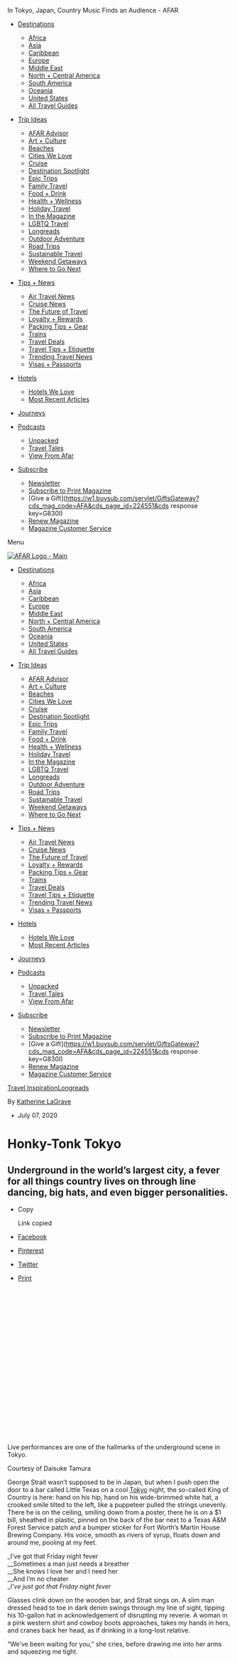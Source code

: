 In Tokyo, Japan, Country Music Finds an Audience - AFAR            

*   [Destinations](https://www.afar.com/travel-guides)
    
    *   [Africa](https://www.afar.com/travel-guides/africa)
    *   [Asia](https://www.afar.com/travel-guides/asia)
    *   [Caribbean](https://www.afar.com/travel-guides/caribbean)
    *   [Europe](https://www.afar.com/travel-guides/europe)
    *   [Middle East](https://www.afar.com/travel-guides/middle-east)
    *   [North + Central America](https://www.afar.com/travel-guides/north-america)
    *   [South America](https://www.afar.com/travel-guides/south-america)
    *   [Oceania](https://www.afar.com/travel-guides/oceania)
    *   [United States](https://www.afar.com/travel-guides/united-states/guide)
    *   [All Travel Guides](https://www.afar.com/travel-guides)
    
*   [Trip Ideas](https://www.afar.com/travel-inspiration)
    
    *   [AFAR Advisor](https://www.afar.com/travel-inspiration/afar-advisor)
    *   [Art + Culture](https://www.afar.com/travel-inspiration/art-and-culture)
    *   [Beaches](https://www.afar.com/travel-inspiration/beaches)
    *   [Cities We Love](https://www.afar.com/travel-inspiration/cities-we-love)
    *   [Cruise](https://www.afar.com/travel-inspiration/cruise)
    *   [Destination Spotlight](https://www.afar.com/travel-inspiration/destination-spotlight)
    *   [Epic Trips](https://www.afar.com/travel-inspiration/epic-trips)
    *   [Family Travel](https://www.afar.com/travel-inspiration/family-travel)
    *   [Food + Drink](https://www.afar.com/travel-inspiration/food-and-drink)
    *   [Health + Wellness](https://www.afar.com/travel-inspiration/health-and-wellness)
    *   [Holiday Travel](https://www.afar.com/travel-inspiration/holiday-travel)
    *   [In the Magazine](https://www.afar.com/travel-inspiration/in-the-magazine)
    *   [LGBTQ Travel](https://www.afar.com/travel-inspiration/lgbtq)
    *   [Longreads](https://www.afar.com/travel-inspiration/longreads)
    *   [Outdoor Adventure](https://www.afar.com/travel-inspiration/outdoor-adventure)
    *   [Road Trips](https://www.afar.com/travel-inspiration/road-trips)
    *   [Sustainable Travel](https://www.afar.com/travel-inspiration/sustainable-travel)
    *   [Weekend Getaways](https://www.afar.com/travel-inspiration/weekend-getaways)
    *   [Where to Go Next](https://www.afar.com/travel-inspiration/where-to-go-now)
    
*   [Tips + News](https://www.afar.com/tips-and-news)
    
    *   [Air Travel News](https://www.afar.com/tips-and-news/air-travel)
    *   [Cruise News](https://www.afar.com/tips-and-news/cruise-news)
    *   [The Future of Travel](https://www.afar.com/tips-and-news/trends)
    *   [Loyalty + Rewards](https://www.afar.com/tips-and-news/travel-rewards-and-air-miles)
    *   [Packing Tips + Gear](https://www.afar.com/tips-and-news/packing-tips-travel-gear)
    *   [Trains](https://www.afar.com/tips-and-news/trains)
    *   [Travel Deals](https://www.afar.com/tips-and-news/deals)
    *   [Travel Tips + Etiquette](https://www.afar.com/tips-and-news/travel-tips)
    *   [Trending Travel News](https://www.afar.com/tips-and-news/travel-news)
    *   [Visas + Passports](https://www.afar.com/tips-and-news/visas-passports)
    
*   [Hotels](https://www.afar.com/hotels)
    
    *   [Hotels We Love](https://www.afar.com/travel-inspiration/hotels/round-ups)
    *   [Most Recent Articles](https://www.afar.com/travel-inspiration/hotels)
    
*   [Journeys](https://www.afar.com/journeys)
    
*   [Podcasts](https://www.afar.com/podcasts)
    
    *   [Unpacked](https://www.afar.com/podcasts/unpacked)
    *   [Travel Tales](https://www.afar.com/podcasts/travel-tales)
    *   [View From Afar](https://www.afar.com/podcasts/view-from-afar)
    
*   [Subscribe](https://w1.buysub.com/pubs/AF/AFA/self_static418_USonly_14.jsp?cds_page_id=223701&cds_mag_code=AFA&id=1671668682169&lsid=23551824421045966&vid=1&cds_response_key=I8300)
    
    *   [Newsletter](https://email.afar.com/join/3n4/signup)
    *   [Subscribe to Print Magazine](https://w1.buysub.com/pubs/AF/AFA/self_static418_USonly_14.jsp?cds_page_id=223701&cds_mag_code=AFA&id=1671668682169&lsid=23551824421045966&vid=1&cds_response_key=I8300)
    *   [Give a Gift](https://w1.buysub.com/servlet/GiftsGateway?cds_mag_code=AFA&cds_page_id=224551&cds response key=G830I)
    *   [Renew Magazine](https://w1.buysub.com/pubs/AF/AFA/login.jsp?cds_page_id=63692&cds_mag_code=AFA&id=1658081993443&lsid=21981319381088818&vid=2)
    *   [Magazine Customer Service](https://w1.buysub.com/pubs/AF/AFA/login.jsp?cds_page_id=63692&cds_mag_code=AFA&id=1658081993443&lsid=21981319381088818&vid=2)
    

Menu

[![AFAR Logo - Main](https://afar.brightspotcdn.com/dims4/default/2f4325e/2147483647/strip/true/crop/1589x490+0+0/resize/400x123!/quality/90/?url=https%3A%2F%2Fk3-prod-afar-media.s3.us-west-2.amazonaws.com%2Fbrightspot%2Fb4%2F62%2F5fb1c1144d6592bd24a9594ac6ed%2Fafar-black.png)](/)

*   [Destinations](https://www.afar.com/travel-guides)
    
    *   [Africa](https://www.afar.com/travel-guides/africa)
    *   [Asia](https://www.afar.com/travel-guides/asia)
    *   [Caribbean](https://www.afar.com/travel-guides/caribbean)
    *   [Europe](https://www.afar.com/travel-guides/europe)
    *   [Middle East](https://www.afar.com/travel-guides/middle-east)
    *   [North + Central America](https://www.afar.com/travel-guides/north-america)
    *   [South America](https://www.afar.com/travel-guides/south-america)
    *   [Oceania](https://www.afar.com/travel-guides/oceania)
    *   [United States](https://www.afar.com/travel-guides/united-states/guide)
    *   [All Travel Guides](https://www.afar.com/travel-guides)
    
*   [Trip Ideas](https://www.afar.com/travel-inspiration)
    
    *   [AFAR Advisor](https://www.afar.com/travel-inspiration/afar-advisor)
    *   [Art + Culture](https://www.afar.com/travel-inspiration/art-and-culture)
    *   [Beaches](https://www.afar.com/travel-inspiration/beaches)
    *   [Cities We Love](https://www.afar.com/travel-inspiration/cities-we-love)
    *   [Cruise](https://www.afar.com/travel-inspiration/cruise)
    *   [Destination Spotlight](https://www.afar.com/travel-inspiration/destination-spotlight)
    *   [Epic Trips](https://www.afar.com/travel-inspiration/epic-trips)
    *   [Family Travel](https://www.afar.com/travel-inspiration/family-travel)
    *   [Food + Drink](https://www.afar.com/travel-inspiration/food-and-drink)
    *   [Health + Wellness](https://www.afar.com/travel-inspiration/health-and-wellness)
    *   [Holiday Travel](https://www.afar.com/travel-inspiration/holiday-travel)
    *   [In the Magazine](https://www.afar.com/travel-inspiration/in-the-magazine)
    *   [LGBTQ Travel](https://www.afar.com/travel-inspiration/lgbtq)
    *   [Longreads](https://www.afar.com/travel-inspiration/longreads)
    *   [Outdoor Adventure](https://www.afar.com/travel-inspiration/outdoor-adventure)
    *   [Road Trips](https://www.afar.com/travel-inspiration/road-trips)
    *   [Sustainable Travel](https://www.afar.com/travel-inspiration/sustainable-travel)
    *   [Weekend Getaways](https://www.afar.com/travel-inspiration/weekend-getaways)
    *   [Where to Go Next](https://www.afar.com/travel-inspiration/where-to-go-now)
    
*   [Tips + News](https://www.afar.com/tips-and-news)
    
    *   [Air Travel News](https://www.afar.com/tips-and-news/air-travel)
    *   [Cruise News](https://www.afar.com/tips-and-news/cruise-news)
    *   [The Future of Travel](https://www.afar.com/tips-and-news/trends)
    *   [Loyalty + Rewards](https://www.afar.com/tips-and-news/travel-rewards-and-air-miles)
    *   [Packing Tips + Gear](https://www.afar.com/tips-and-news/packing-tips-travel-gear)
    *   [Trains](https://www.afar.com/tips-and-news/trains)
    *   [Travel Deals](https://www.afar.com/tips-and-news/deals)
    *   [Travel Tips + Etiquette](https://www.afar.com/tips-and-news/travel-tips)
    *   [Trending Travel News](https://www.afar.com/tips-and-news/travel-news)
    *   [Visas + Passports](https://www.afar.com/tips-and-news/visas-passports)
    
*   [Hotels](https://www.afar.com/hotels)
    
    *   [Hotels We Love](https://www.afar.com/travel-inspiration/hotels/round-ups)
    *   [Most Recent Articles](https://www.afar.com/travel-inspiration/hotels)
    
*   [Journeys](https://www.afar.com/journeys)
    
*   [Podcasts](https://www.afar.com/podcasts)
    
    *   [Unpacked](https://www.afar.com/podcasts/unpacked)
    *   [Travel Tales](https://www.afar.com/podcasts/travel-tales)
    *   [View From Afar](https://www.afar.com/podcasts/view-from-afar)
    
*   [Subscribe](https://w1.buysub.com/pubs/AF/AFA/self_static418_USonly_14.jsp?cds_page_id=223701&cds_mag_code=AFA&id=1671668682169&lsid=23551824421045966&vid=1&cds_response_key=I8300)
    
    *   [Newsletter](https://email.afar.com/join/3n4/signup)
    *   [Subscribe to Print Magazine](https://w1.buysub.com/pubs/AF/AFA/self_static418_USonly_14.jsp?cds_page_id=223701&cds_mag_code=AFA&id=1671668682169&lsid=23551824421045966&vid=1&cds_response_key=I8300)
    *   [Give a Gift](https://w1.buysub.com/servlet/GiftsGateway?cds_mag_code=AFA&cds_page_id=224551&cds response key=G830I)
    *   [Renew Magazine](https://w1.buysub.com/pubs/AF/AFA/login.jsp?cds_page_id=63692&cds_mag_code=AFA&id=1658081993443&lsid=21981319381088818&vid=2)
    *   [Magazine Customer Service](https://w1.buysub.com/pubs/AF/AFA/login.jsp?cds_page_id=63692&cds_mag_code=AFA&id=1658081993443&lsid=21981319381088818&vid=2)
    

[Travel Inspiration](https://www.afar.com/travel-inspiration)[Longreads](https://www.afar.com/travel-inspiration/longreads)

By [Katherine LaGrave](https://www.afar.com/authors/katherine-lagrave)

  •  July 07, 2020

# Honky-Tonk Tokyo

## Underground in the world’s largest city, a fever for all things country lives on through line dancing, big hats, and even bigger personalities.

*   Copy
    
    Link copied
    
*   [Facebook](https://www.facebook.com/dialog/share?app_id=430098855326056&display=popup&href=https%3A%2F%2Fwww.afar.com%2Fmagazine%2Fin-tokyo-japan-country-music-finds-an-audience)
*   [Pinterest](https://pinterest.com/pin/create/bookmarklet/?url=https%3A%2F%2Fwww.afar.com%2Fmagazine%2Fin-tokyo-japan-country-music-finds-an-audience&description=Honky-Tonk%20Tokyo&media=https://afar.brightspotcdn.com/85/1c/522b5e4ebbfd5fbd4193b6f5232d/original-imageonline-co-blackandwhiteimage.png)
*   [Twitter](https://twitter.com/intent/tweet?url=https%3A%2F%2Fwww.afar.com%2Fmagazine%2Fin-tokyo-japan-country-music-finds-an-audience&text=Honky-Tonk%20Tokyo)
*   [Print](javascript:window.print\(\))

  ![Honky-Tonk Tokyo](data:image/svg+xml;base64,PHN2ZyB4bWxucz0iaHR0cDovL3d3dy53My5vcmcvMjAwMC9zdmciIHZlcnNpb249IjEuMSIgaGVpZ2h0PSI2MDBweCIgd2lkdGg9IjkwMHB4Ij48L3N2Zz4=)

Live performances are one of the hallmarks of the underground scene in Tokyo.

Courtesy of Daisuke Tamura

George Strait wasn’t supposed to be in Japan, but when I push open the door to a bar called Little Texas on a cool [Tokyo](https://www.afar.com/travel-guides/japan/tokyo/guide) night, the so-called King of Country is here: hand on his hip, hand on his wide-brimmed white hat, a crooked smile tilted to the left, like a puppeteer pulled the strings unevenly. There he is on the ceiling, smiling down from a poster, there he is on a $1 bill, sheathed in plastic, pinned on the back of the bar next to a Texas A&M Forest Service patch and a bumper sticker for Fort Worth’s Martin House Brewing Company. His voice, smooth as rivers of syrup, floats down and around me, pooling at my feet.

_I’ve got that Friday night fever  
__Sometimes a man just needs a breather  
__She knows I love her and I need her  
__And I’m no cheater  
__I’ve just got that Friday night fever_

Glasses clink down on the wooden bar, and Strait sings on. A slim man dressed head to toe in dark denim swings through my line of sight, tipping his 10-gallon hat in acknowledgement of disrupting my reverie. A woman in a pink western shirt and cowboy boots approaches, takes my hands in hers, and cranes back her head, as if drinking in a long-lost relative.

“We’ve been waiting for you,” she cries, before drawing me into her arms and squeezing me tight.

  ![Some of the decor inside Little Texas in Meguro, Tokyo.](data:image/svg+xml;base64,PHN2ZyB4bWxucz0iaHR0cDovL3d3dy53My5vcmcvMjAwMC9zdmciIHZlcnNpb249IjEuMSIgaGVpZ2h0PSI0MDBweCIgd2lkdGg9IjgwMHB4Ij48L3N2Zz4=)

Some of the decor inside Little Texas in Meguro, Tokyo.

Courtesy of Little Texas

## **Texas via Tokyo**

[New York](https://www.afar.com/travel-guides/united-states/new-york/new-york/guide) is fine. [Los Angeles](https://www.afar.com/travel-guides/united-states/california/los-angeles/guide) is fine. But Texas, says Natsuco Grace Yoshino, _Texas_ is where the magic is.

Natsuco Grace first went to the Lone Star State decades ago to practice her horseback-riding skills. She fell hard for it all: the customs, the drawl, the dining, the country, the country music. Everyone was so _nice_. Her husband, Takeshi Yoshino, has himself been traveling to Texas every year for the past 26 years; they return annually to buy barbecue sauce in bulk and to shop for the boots, belt buckles, and big hats that make up much of of their wardrobe. Together, the duo estimate they’ve been to Texas more than 50 times. “Fifty. Not 15,” Natsuco Grace says twice, making a “5” and a “0” with her hands.

In 2005, the couple opened [Little Texas](http://www.littletexas.jp/index-e.html) in a former ramen restaurant and filled it with bull horns, posters, postcards, and Texas-themed paraphernalia that they picked up from their travels. _Cowboy Parking Only_, one sign reads. _Cow Country—Watch Your Step!_ screams another. _Lord willing and the creek don’t rise, I’ll live and die in Texas_. Even the wood that panels the walls is from Texas, sourced from an abandoned barn in Denton County and shipped 6,400 miles across the ocean. Takeshi and Natsuco Grace’s love for Texas has not gone unrequited: In 2011, they were made honorary Texans by then-Governor Rick Perry.

Natsuco Grace deposits me at the bar, and I swivel to face the room. The city’s top line-dancer and the founder of [Dancin’ Texas](http://www.dancingtexas.com/), she leads crowd members through boot-stomping steps. Other guests sit and pick at chicken-fried steak and Texas-shaped waffles, or palm Michelob Ultras sweating through their paper shirts. One woman tells me she loves Miranda Lambert and that she’s seen Luke Bryan in concert in North Carolina and Oklahoma. Another asks me what I think of [the Chicks singer](https://www.today.com/popculture/dixie-chicks-controversy-changed-their-careers-17-years-ago-t175454) Natalie Maines speaking out against the 2003 U.S. invasion of Iraq and President George W. Bush. _Do I like Kacey Musgraves?_

Throughout it all, the hits keep rotating, beamed out from speakers in every corner: “There’s a Girl in Texas” by Trace Adkins, “Stars Over Texas” by Tracy Lawrence. I have never actually been to Texas. But in this basement bar in Tokyo, somehow, I feel closer than I’ve ever been.

“I’m very happy,” Natsuco Grace tells me, dancing done, as she stands by my side and cradles my elbow in her hand. “Your country, your people. It’s beautiful.”

  ![Jimmie Tokita and His Mountain Playboys, in front of the Tennessee club in Tokyo in the 1960s.](data:image/svg+xml;base64,PHN2ZyB4bWxucz0iaHR0cDovL3d3dy53My5vcmcvMjAwMC9zdmciIHZlcnNpb249IjEuMSIgaGVpZ2h0PSI5NTFweCIgd2lkdGg9IjgwMHB4Ij48L3N2Zz4=)

Jimmie Tokita and His Mountain Playboys, in front of the Tennessee club in Tokyo in the 1960s.

Courtesy of J.T. Kanehira

## **War and Peace**

Tokyo is a confederacy of contradictions. A place where ubiquitous salarymen and Shimokitazawa hipsters and Harajuku girls sit slurping soba stool to stool; where ancient temples and centuries-old _onigiri_ stalls coexist alongside hedgehog cafés, sky-high skyscrapers, and lights that never seem to stop flashing, like [Times Square](https://www.afar.com/places/times-square-new-york) on steroids. In some ways, expecting the unexpected, making sense of the nonsensical, is par for the course.

As someone who has lived in Japan and travels there somewhat regularly, then, I’m surprised to find myself surprised by this country music subculture, its current crackling under the city, bubbling up in saloons like [Country House](http://www.countryhouse-tokyo.com/) in Minato, [Happon](http://www.happon.com/) in Kunitachi, Hee Haw in Nakano, [Chuck Wagon](http://www.chuckwagonjp.com/) in Aoyama, and Cowboy-Bar Boro in Chiyoda; a lifestyle manifest in stores like [Bailey Stockman](https://www.baileystockman.jp/) (cowboy boots), [Albuquerque](http://www.goodleather.co.jp/) (leather wallets and belts), and [Oregon Trail](http://www.oregontrail-jp.com/) (western wear). In these bars, basements, showrooms, and dance halls, there is a fervor and fever for a facet of American lifestyle that I did not expect to find outside of the 50 states. But perhaps that says more about me than it does these acolytes of Garth, George, Johnny, Willie, Reba, Randy, and Dolly.

When I was growing up on [the Japanese island of Okinawa](https://www.afar.com/magazine/beyond-tokyo-exploring-okinawa-the-hawaii-of-japan), I became inured to contradictions of a different sort. On the American military base where I went to school, we could pay for Popeye’s chicken with American dollars, and see American movies that had been released weeks earlier: _Along Came a Spider_, _Million Dollar Baby_. But when I drove off the post, I would see snaking lines of protestors, chanting for the [removal of U.S. soldiers](https://foreignpolicy.com/2019/09/04/american-bases-in-japan-are-sitting-ducks/), whose presence on the island had been a constant [since 1945](https://blogs.scientificamerican.com/expeditions/okinawa-and-the-u-s-military-post-1945/). History became a lot more complicated when you left the confines of those who were teaching it.

Remember: For six years and eight months after [the Potsdam Declaration of 1945](https://www.atomicheritage.org/key-documents/potsdam-declaration), Japan was [subordinate to](https://books.google.com/books?id=_2DwAgAAQBAJ&pg=PA76&lpg=PA76&dq=potsdam+six+years+six+months+japan&source=bl&ots=tUtEjxWxjI&sig=ACfU3U1EX39RKG1X3bLAOxfPJaWjvaoFhg&hl=en&sa=X&ved=2ahUKEwj7-K25qZ3qAhX1mHIEHSz2BFYQ6AEwAHoECAYQAQ#v=onepage&q=potsdam%20six%20years%20six%20months%20japan&f=false) the Supreme Command of Allied Powers. Although Great Britain, the Soviet Union, and China had “advisory” roles, the United States was the [de facto leader](https://history.state.gov/milestones/1945-1952/japan-reconstruction#:~:text=In%20September%2C%201945%2C%20General%20Douglas,the%20work%20of%20rebuilding%20Japan.); at its height, this occupation saw 350,000 U.S. soldiers stationed around Japan. (Okinawa, the scene of the [last major battle of World War II](https://www.history.com/topics/world-war-ii/battle-of-okinawa), was under U.S. rule for [20 years longer](https://www.washingtonpost.com/world/the_americas/japanese-island-remembers-75-years-since-battle-of-okinawa/2020/06/23/4b657b60-b522-11ea-9a1d-d3db1cbe07ce_story.html?utm_source=rss&) than the rest of the country.)

  ![The Blue Rangers performing in Japan in the 1960s.](data:image/svg+xml;base64,PHN2ZyB4bWxucz0iaHR0cDovL3d3dy53My5vcmcvMjAwMC9zdmciIHZlcnNpb249IjEuMSIgaGVpZ2h0PSI1NDZweCIgd2lkdGg9IjgwMHB4Ij48L3N2Zz4=)

The Blue Rangers performing in Japan in the 1960s.

Courtesy of J.T. Kanehira

Country music had a following in Japan before the war, but it took off after its cessation. Then as now, those American troops were a conduit for American culture and content: Westerns hit movie theatres, and performance clubs for officers opened in spades around the country. Radio was also an important development. Though broadcasts for military members had popped up around the Pacific during the war, in 1945, an official [Far East Network (FEN)](http://jg3.com/fen/history.shtml) was born, eventually comprising 18 stations in Japan, including WVTQ Osaka, known as the “Sagebrush Symphony” for its lineup of western swing.

By the late 1940s, one of these stations—WTVR, out of Tokyo—was a favorite not only of American soldiers and their dependents, but also of Japanese beholders. Some found it helpful to listen to Americans to learn English, while others tuned in to marvel at the country music. Though the simple, sentimental lyrics were reminiscent of traditional Japanese _enka_ music—with themes of love, loss, and hardship—they were sung in a style that many Japanese people had never heard before, in a language that was only just becoming familiar. There was the twang and twiddle of Ernest Tubb, Hank Williams, Roy Rogers, and Gene Autry.

Even though I worked for a FEN radio station one summer in Japan after college, I never knew about WTVR, or thought to really think about what Americans in Japan had left behind. Up until January, I just hadn’t been listening.

  ![Newspaper ads for the Wagon Aces (L) and Tomi Fujiyama (R), performing on the same night.](data:image/svg+xml;base64,PHN2ZyB4bWxucz0iaHR0cDovL3d3dy53My5vcmcvMjAwMC9zdmciIHZlcnNpb249IjEuMSIgaGVpZ2h0PSI2ODNweCIgd2lkdGg9IjgwMHB4Ij48L3N2Zz4=)

Newspaper ads for the Wagon Aces (L) and Tomi Fujiyama (R), performing on the same night.

Newspaper clippings courtesy of J.T. Kanehira

## **_Semper Vigiles_**

Tokyo’s Nakameguro district is primarily residential, its beating heart the Meguro River. In springtime, [cherry blossom trees](https://www.afar.com/magazine/what-to-know-about-2020-cherry-blossom-season-in-japan) hang their pink carpets over the water, and _izakayas_ along the promenade slide open their doors to face the scene. But on an overcast afternoon in late winter, the trees are bare; the businesses shuttered.

Naka-Meguro Station, though, swims with activity: commuters barreling through turnstiles, travelers bumping suitcases up stairs, friends convening. It is easy to spot Eddie Chmura right away, not least because of his height, but because of his getup—a dark jacket and boots. Standing at the exit of the station, he resembles something of a cowboy on vacation.

For all intents and purposes, Chmura has long been a cowboy on vacation. Spirited away from his hometown of [Chicago](https://www.afar.com/travel-guides/united-states/illinois/chicago/guide) to serve as a member of the Army Security Agency (ASA), Chmura first arrived in Japan in 1969 and was stationed in Fukuoka, a city on the northern shore of Kyushu, Japan’s third-largest island. As the Army’s intelligence branch, the ASA’s purpose was to gather intelligence and monitor electronic countermeasures. Its motto is _semper vigiles_, vigilant always, and Chmura’s job was to translate documents from Japanese to English.

It would be no stretch to call Chmura a cataloguer of the country music scene in Japan. Over coffee in Nakameguro, we talk about the development of the genre in 1950s, and of [homegrown](https://books.google.com/books?id=ySlSin5C5N4C&pg=PA104&lpg=PA104&dq=Jimmie+Tokita+%26+His+Mountain+Playboys&source=bl&ots=fE8uhm4Q1v&sig=ACfU3U18FNSIgCA9hfoekuxtpNMUF6-sdQ&hl=en&sa=X&ved=2ahUKEwijyvLbmrvqAhVfknIEHcYZCnoQ6AEwCnoECAgQAQ#v=onepage&q=Jimmie%20Tokita%20%26%20His%20Mountain%20Playboys&f=false) Japanese acts like Jimmie Tokita and His Mountain Playboys, Biji Kuroda & The Chuck Wagon Boys, Yoshio Ohno and The Western Jolly Boys. _So many boys._

Chmura ballyhoos [Tomi Fujiyama](https://www.tomifujiyama.jp/english/), who began her career as a teen singing _kayōkyoku_ (Japanese pop songs) before becoming a regular performer on the U.S. military base circuit in the 1960s, drawing crowds of soldiers singing along to her renditions of “Shenandoah” and “Tennessee Waltz.” Fujiyama is a veritable star in Japan, and found crossover success in the United States: In 1964, she began performing three nights a week at the Mint in Las Vegas; she also went on to appear at Nashville’s [Grand Ole Opry](https://www.afar.com/places/grand-ole-opry-nashville), following a performance by Johnny Cash. (Fans finally let her leave after [three encores](https://www.nashvillescene.com/news/article/13059114/fiftyone-years-a-documentary-film-and-a-brad-paisley-intervention-later-japanese-country-singer-tomi-fujiyama-returns-to-the-opry).) In 1965, Fujiyama hit the U.S. charts with “Lonely Together,” making her the first Japanese country singer to rank on those charts. Now 80, semi-retired, and recovering from surgery, Fujiyama is as equally adoring of Chmura as he is of her: In a message to me, she calls him her “best friend.”

But Chmura didn’t always like country music. In fact, it wasn’t something he grew to appreciate until he came to Japan, he says. In those early days in Fukuoka, Chmura was content behind a drum set, tapping to the rhythm, never singing, never the show. It was less than a decade ago that he formed his own band—Eddie Chmura and the Diamondbacks—and grew comfortable in the spotlight.

“Breaking into the Tokyo country music scene was not really that easy,” he says. “It took a couple of years to build up a regular following, and I felt like giving up on it any number of times. However, I am a real goal-oriented type of person, and ended up just plugging along to get to where I am now.”

Where he is now is comfortable: retired, living on the outskirts of Tokyo. On weeknights he takes a train into the city to perform with his band, stepping close to the microphone and leading the room in renditions of songs made famous by his countrymen of yore—Merle Haggard, Glen Campbell, Hank Williams.

  ![Line dancing in Japan in the 1980s.](data:image/svg+xml;base64,PHN2ZyB4bWxucz0iaHR0cDovL3d3dy53My5vcmcvMjAwMC9zdmciIHZlcnNpb249IjEuMSIgaGVpZ2h0PSI1NThweCIgd2lkdGg9IjgwMHB4Ij48L3N2Zz4=)

Line dancing in Japan in the 1980s.

Courtesy of JT Kanehira

In his decades in Japan, Chmura has adopted many Japanese intonations and _aizuchi_, frequent interjections that let the speaker know they’re being heard: _“Un, un. Hai, hai, hai. Sou desu-ka.”_ Spend enough time speaking Japanese in Japan, and these will become commonplace signs a conversation is moving along; indications that the speaker is attentive. But on the occasions I see Chmura onstage throughout my time in Japan, these mannerisms have disappeared, the man supplanted by a larger-than-life American who glides over long vowels in a way that makes me think of [a convertible streaming down the coast](https://www.afar.com/magazine/a-california-road-trip-as-the-state-reopens).

Chmura has a story and a scene for everything: that time in Nagoya, that other time in Kumamoto. I should really get to know Charlie! Had I connected with Dicky? What about Daisuke? Did I know about this bar, or that one, or was I traveling out of Tokyo, and did I have time to stop by this show?

It’s only on the big idea that he gets stuck, his record somewhat scrambled. Of discussing the juxtaposition that lives somewhere between independence and the idea of conforming. This very fact of country music existing underground in Japan, a country where ideas of individuality are often at odds with an unspoken societal pledge to the greater good. A country known for popularizing the proverb, “A nail that sticks up must be hammered down.”

Chmura tilts his head and rests his face in his palm, squinting into the bustle of the café, before his eyes snap back to mine. It would help me, he suggests, to think about postwar Japan. To realize that this _akogare_—a deep desire rooted in admiration—is something of a frozen-in-time relic from when America was viewed as a shining city on a hill. Americans were occupiers, yes, but also rehabilitators. _Two things true at once._ And best he can tell, this akogare just so happens to manifest itself in a devotion to music characterized by freedom, heartbreak, religion, trucks, betrayal, alcohol, and guns—often unabashedly so.

“Wild, isn’t it?” he says, with a grin.

  ![J.T. Kanehira, second from right, with his band Fujiyama Papa.](data:image/svg+xml;base64,PHN2ZyB4bWxucz0iaHR0cDovL3d3dy53My5vcmcvMjAwMC9zdmciIHZlcnNpb249IjEuMSIgaGVpZ2h0PSI1NjNweCIgd2lkdGg9IjgwMHB4Ij48L3N2Zz4=)

J.T. Kanehira, second from right, with his band Fujiyama Papa.

Courtesy J.T. Kanehira

## **“A Japanese John Denver”**

In 1985, more than 20 years after Fujiyama had first done so, another Japanese country music singer, [Charlie Nagatani](https://www.japantimes.co.jp/culture/2020/01/16/music/charlie-nagatani-japan-country-king), took the stage at the Grand Ole Opry. And in 1989, Nagatani—who would eventually gain honorary citizenship in 33 U.S. states and meet two American presidents—organized Country Gold, the first and only country music festival in Japan. For 30 years, American country music artists, their bands, journalists, and crew traveled to Kumamoto for the one-day event, which drew more than 30,000 people annually for stars like Emmylou Harris and Dwight Yoakam. But in 2019, as Nashville contracts tightened and fewer country stars ventured farther afield, Nagatani put an end to Country Gold.

Yet in one Tokyo bar, in a part of town called Takadanobaba, Nashville has never quite left. Here, guitars are tuned and tunes are sung every night of the week like they have been since 1998, when J.T. Kanehira opened a bar called the [Lone Star Cafe](http://jtkanehira.com/cafe.html).

Born in November 1946 in Matsue City, about 10 hours west of Tokyo in the Shimane prefecture, Kanehira first heard country music in high school, when he switched the dial to the Far East Network. A few years after he began studying at Tokyo’s Meiji University, he was playing steel pedal guitar in a band called the Country Capers. He’s been performing ever since, in bands called Jackson (1969–1971), Taco (1972–1975), Fujiyama Papa (1976–1981), and Texas Company (1982–present). And though the ensembles changed, the genre did not. _Country. Always country._

_Why?_

“I like country music,” Kanehira says, simply. “It makes me feel.”

On a rainy evening, Kanehira walks me through his discography, pointing to a wall of his albums as drums thump and singers sing scales in the background. “J.T. Blues” (1992) was recorded in Nashville, as were the all-English albums “For the Love of the Song” (1993) and 1998’s “Texas Tornado.” Others—like “Honky Tonk Blues” (2008) and “J.T. Sings George Jones” (2010) were recorded, mixed, and mastered at the Lone Star Cafe, which has its own share of country-themed paraphernalia: black-and-white photos of cowboys, passes and ticket stubs from past Nashville concerts, and posters of singers like Kathy Mattea, Lorrie Morgan, and Jason Aldean.

Finished, Kanehira, 74, settles in front of a pedal steel guitar, sliding from sassy (“Your Cheatin’ Heart”) to sorrowful (“Delta Dawn”) in a round of performances at the bar’s [Lone Star Opry](http://jtkanehira.com/opry.html), which features more than 20 local country acts every last Friday of the month. Most singers are Japanese but croon in English, hand on their heart, hand on their hat.

Toward the end of the night, a bespectacled man named Katsuoshi Suga takes the stage, and hooks a thumb at himself. “A Japanese John Denver,” he says, before playing the opening notes of Denver’s “Wrangell Mountain Song” on his guitar. The crowd titters, but soon goes quiet as Suga steps up to the microphone and sings in a clear voice:

_Sunday and it’s raining in Alaska  
__Seven days, I haven’t seen the sun  
__Flying bush, flying low along the shore line  
__Doing everything I can to make it home_

Blasphemy, maybe: But he sounds better than Denver.

  ![Katsuoshi Suga, or “Denver,” performing during the Lone Star Opry earlier this year.](data:image/svg+xml;base64,PHN2ZyB4bWxucz0iaHR0cDovL3d3dy53My5vcmcvMjAwMC9zdmciIHZlcnNpb249IjEuMSIgaGVpZ2h0PSI1NzZweCIgd2lkdGg9IjgwMHB4Ij48L3N2Zz4=)

Katsuoshi Suga, or “Denver,” performing during the Lone Star Opry earlier this year.

Courtesy of JT Kanehira

## **Where Have All the Cowboys Gone?**

Takeshi and Natsuco Grace swear they won’t tire of [Texas](https://www.afar.com/magazine/tree-houses-tubing-and-tacos-the-ultimate-texas-hill-country-road-trip), and Suga says he won’t stop singing Denver anytime soon. But America is no longer the shining city on a hill, and the average age of country music fans and musicians in Japan is [around 65](https://www.academia.edu/888447/American_Country_Music_in_Japan_Lost_Piece_in_the_Popular_Music_History_Puzzle). Add this to the fact that Japan’s population [is shrinking](https://www.nytimes.com/2019/12/24/world/asia/japan-birthrate-shrink.html), and whether or not Tokyo’s country music underground can hold on for another generation remains to be seen.

It’s this question, the toe-tapping people here tell me, that they think of most often when the music has slowed and the boots have come off. And across Tokyo, the boarded-up country music bars and the clothing stores closing are not good news, perhaps portending worrying things to come. But just like any good country song, this story wouldn’t be what it is without a little drama. Without a little heartbreak.

**\>> Next: [Journey to the Geographical Center of North America](https://www.afar.com/magazine/rugby-north-dakota-geographical-center-north-america)**

[Katherine LaGrave](https://www.afar.com/authors/katherine-lagrave)

Katherine LaGrave is a writer and National Magazine Award-nominated editor focused on features and essays. The Society of American Travel Writers named her the 2021 Travel Journalist of the Year.

TRAVEL NEWS

[A New Visa Bond Policy Could See Select Visitors Pay up to $15,000—How Will It Affect Travel to the U.S.?](https://www.afar.com/magazine/whats-a-visa-bond-some-travelers-may-have-to-pay-15-000 "A New Visa Bond Policy Could See Select Visitors Pay up to $15,000—How Will It Affect Travel to the U.S.?")

[Who Says San Francisco Is Done? An Iconic Skyrise Is Revitalizing This Overlooked Corner of Downtown](https://www.afar.com/magazine/reborn-transamerica-reinvents-san-franciscos-jackson-square "Who Says San Francisco Is Done? An Iconic Skyrise Is Revitalizing This Overlooked Corner of Downtown")

[“Solo Travel, Together” Might Just Be Our Favorite New Trip Idea](https://www.afar.com/magazine/how-to-travel-solo-with-a-group "“Solo Travel, Together” Might Just Be Our Favorite New Trip Idea")

From Our Partners

  [![View of an Explora Cruise ship from a wild caribbean beach of Manzanillo at Puerto Viejo, Limon, Costa Rica](data:image/svg+xml;base64,PHN2ZyB4bWxucz0iaHR0cDovL3d3dy53My5vcmcvMjAwMC9zdmciIHZlcnNpb249IjEuMSIgaGVpZ2h0PSIyNzVweCIgd2lkdGg9IjQ5MHB4Ij48L3N2Zz4=)](https://www.afar.com/magazine/explore-the-caribbeans-wild-side-with-explora-journeys)

[Cruise](https://www.afar.com/travel-inspiration/cruise)

[These Caribbean Adventures Go Beyond the Beach](https://www.afar.com/magazine/explore-the-caribbeans-wild-side-with-explora-journeys)

Sponsored by Explora Journeys

  [![Areal view of a hotel with overwater villas in the Maldives.](data:image/svg+xml;base64,PHN2ZyB4bWxucz0iaHR0cDovL3d3dy53My5vcmcvMjAwMC9zdmciIHZlcnNpb249IjEuMSIgaGVpZ2h0PSIyNzVweCIgd2lkdGg9IjQ5MHB4Ij48L3N2Zz4=)](https://www.afar.com/magazine/travel-card-mistakes-that-cost-you-rewards)

[Loyalty + Rewards](https://www.afar.com/tips-and-news/travel-rewards-and-air-miles)

[5 Common Travel Card Mistakes You’re Probably Making](https://www.afar.com/magazine/travel-card-mistakes-that-cost-you-rewards)

Sponsored by Verizon

  [![Explora Journeys cruise ship in Ressurection Bay and surrounding mountains, Seward, Alaska](data:image/svg+xml;base64,PHN2ZyB4bWxucz0iaHR0cDovL3d3dy53My5vcmcvMjAwMC9zdmciIHZlcnNpb249IjEuMSIgaGVpZ2h0PSIyNzVweCIgd2lkdGg9IjQ5MHB4Ij48L3N2Zz4=)](https://www.afar.com/magazine/explore-alaskas-coastline-aboard-the-new-explora-iii)

[Cruise](https://www.afar.com/travel-inspiration/cruise)

[Sail Alaska’s Coastline on a New Luxury Ship](https://www.afar.com/magazine/explore-alaskas-coastline-aboard-the-new-explora-iii)

Sponsored by Explora Journeys

  [![Uganda, Sanctuary Gorilla Forest Camp](data:image/svg+xml;base64,PHN2ZyB4bWxucz0iaHR0cDovL3d3dy53My5vcmcvMjAwMC9zdmciIHZlcnNpb249IjEuMSIgaGVpZ2h0PSIyNzVweCIgd2lkdGg9IjQ5MHB4Ij48L3N2Zz4=)](https://www.afar.com/magazine/5-epic-trips-made-easy-with-ustoa-tour-operators)

[Epic Trips](https://www.afar.com/travel-inspiration/epic-trips)

[5 Epic Adventures with Stress-Free Planning](https://www.afar.com/magazine/5-epic-trips-made-easy-with-ustoa-tour-operators)

Sponsored by United States Tour Operators Association

  [![The city of Lucerne, Switerland, at sunset.](data:image/svg+xml;base64,PHN2ZyB4bWxucz0iaHR0cDovL3d3dy53My5vcmcvMjAwMC9zdmciIHZlcnNpb249IjEuMSIgaGVpZ2h0PSIyNzVweCIgd2lkdGg9IjQ5MHB4Ij48L3N2Zz4=)](https://www.afar.com/magazine/the-best-swiss-towns-for-a-15-day-slow-travel-itinerary)

[Epic Trips](https://www.afar.com/travel-inspiration/epic-trips)

[15 Days of Slow Travel Through Switzerland’s Scenic Towns](https://www.afar.com/magazine/the-best-swiss-towns-for-a-15-day-slow-travel-itinerary)

Sponsored by Switzerland Tourism

  [![Explora IV sailing through fjords in Norway](data:image/svg+xml;base64,PHN2ZyB4bWxucz0iaHR0cDovL3d3dy53My5vcmcvMjAwMC9zdmciIHZlcnNpb249IjEuMSIgaGVpZ2h0PSIyNzVweCIgd2lkdGg9IjQ5MHB4Ij48L3N2Zz4=)](https://www.afar.com/magazine/7-magical-places-to-cruise-in-northern-europe)

[Cruise](https://www.afar.com/travel-inspiration/cruise)

[7 Storybook Places to Visit by Sea in Europe](https://www.afar.com/magazine/7-magical-places-to-cruise-in-northern-europe)

Sponsored by Explora Journeys

[

See More

](https://www.afar.com/magazine)

[](#Form-AnchorId)

Sign up for our newsletter

Join more than a million of the world’s best travelers. Subscribe to the Daily Wander newsletter.

Email (required) 

Submit

More From AFAR

  [![A view of the accommodations and the surrounding reservoir at Mandai Rainforest Resort by Banyan Tree](data:image/svg+xml;base64,PHN2ZyB4bWxucz0iaHR0cDovL3d3dy53My5vcmcvMjAwMC9zdmciIHZlcnNpb249IjEuMSIgaGVpZ2h0PSI1MHB4IiB3aWR0aD0iMTAwcHgiPjwvc3ZnPg==)](https://www.afar.com/hotels/in-depth-review-of-mandai-rainforest-resort-by-banyan-tree-in-singapore)

[Stay Here Next](https://www.afar.com/travel-inspiration/hotels/hotel-reviews)

[A New Kind of Retreat Opens in Singapore’s Mandai Wildlife Reserve—Here’s What It’s Like](https://www.afar.com/hotels/in-depth-review-of-mandai-rainforest-resort-by-banyan-tree-in-singapore)

August 12, 2025 06:10 PM

 · 

[Elizabeth See](https://www.afar.com/authors/ellie-see)

  [![Solo traveler in Trieste, Italy ](data:image/svg+xml;base64,PHN2ZyB4bWxucz0iaHR0cDovL3d3dy53My5vcmcvMjAwMC9zdmciIHZlcnNpb249IjEuMSIgaGVpZ2h0PSI1MHB4IiB3aWR0aD0iMTAwcHgiPjwvc3ZnPg==)](https://www.afar.com/magazine/where-to-travel-solo-based-on-personality-type)

[Solo Travel](https://www.afar.com/travel-inspiration/epic-trips/solo-travel)

[Where to Travel Solo Based on Your Personality Type](https://www.afar.com/magazine/where-to-travel-solo-based-on-personality-type)

August 12, 2025 03:58 PM

 · 

[Joel Balsam](https://www.afar.com/authors/joel-balsam)

  [![Route 66](data:image/svg+xml;base64,PHN2ZyB4bWxucz0iaHR0cDovL3d3dy53My5vcmcvMjAwMC9zdmciIHZlcnNpb249IjEuMSIgaGVpZ2h0PSI1MHB4IiB3aWR0aD0iMTAwcHgiPjwvc3ZnPg==)](https://www.afar.com/magazine/where-to-stop-and-stay-along-route-66-if-you-love-astronomy)

[Road Trips](https://www.afar.com/travel-inspiration/road-trips)

[Stargazing, Planetariums, Dark Sky Cities: The Best Places for Astronomy Lovers Along Route 66](https://www.afar.com/magazine/where-to-stop-and-stay-along-route-66-if-you-love-astronomy)

August 12, 2025 11:25 AM

 · 

[Stefanie Waldek](https://www.afar.com/authors/stefanie-waldek)

  [![Grand Palais ](data:image/svg+xml;base64,PHN2ZyB4bWxucz0iaHR0cDovL3d3dy53My5vcmcvMjAwMC9zdmciIHZlcnNpb249IjEuMSIgaGVpZ2h0PSI1MHB4IiB3aWR0aD0iMTAwcHgiPjwvc3ZnPg==)](https://www.afar.com/magazine/best-art-in-france-other-than-the-centre-pompidou)

[Art + Culture](https://www.afar.com/travel-inspiration/art-and-culture)

[Paris’s Centre Pompidou Is Closing for 5 Years—Here Are 7 Art Alternatives in France](https://www.afar.com/magazine/best-art-in-france-other-than-the-centre-pompidou)

August 11, 2025 02:32 PM

 · 

[Manali Doshi](https://www.afar.com/authors/manali-doshi)

[

See More

](https://www.afar.com/magazine)

![AFAR White Logo](https://afar.brightspotcdn.com/dims4/default/7026089/2147483647/strip/true/crop/1920x1080+0+0/resize/400x225!/quality/90/?url=https%3A%2F%2Fk3-prod-afar-media.s3.us-west-2.amazonaws.com%2Fbrightspot%2Fe1%2Fbf%2F6ba322154ad0b4402422b40c9424%2Fafar-logo.png)

*   [twitter](https://twitter.com/AFARmedia)
*   [instagram](https://www.instagram.com/afarmedia/)
*   [facebook](https://www.facebook.com/AfarMedia)
*   [pinterest](https://www.pinterest.com/afarmedia)
*   [youtube](https://www.youtube.com/afarmedia)
*   [linkedin](https://www.linkedin.com/company/afar-media)

*   [About Us](https://www.afar.com/about)
    
*   [Subscribe to the magazine](https://w1.buysub.com/servlet/OrdersGateway?cds_mag_code=AFA&cds_page_id=223701&cds_response_key=I8300)
    
*   [The Travel Advisory Council](https://www.afar.com/about/travel-advisory-council)
    
*   [Advertising](https://www.afar.com/advertise)
    
*   [Gift a subscription](https://w1.buysub.com/servlet/GiftsGateway?cds_mag_code=AFA&cds_page_id=224551&cds_responsekey=G8301)
    
*   [Destination guides](https://www.afar.com/travel-guides)
    
*   [Careers](https://www.afar.com/about/jobs)
    
*   [Manage your subscription](https://w1.buysub.com/loc/AFA/customerservice)
    
*   [Podcasts](https://www.afar.com/podcasts)
    
*   [Contributor’s Guidelines](https://www.afar.com/about/pitch-guidelines)
    
*   [Customer Service](https://www.afar.com/about/customer-service)
    
*   [Privacy Policy](https://www.afar.com/about/privacy-policy)
    
*   [Archive](https://www.afar.com/magazine)
    
*   [Cookie Policy](https://www.afar.com/about/cookie-policy)
    
*   [Terms of service](https://www.afar.com/about/terms-of-service)
    
*   [Newsletters](https://email.afar.com/join/3n4/signup)
    
*   [Videos](https://www.afar.com/videos)
    

**_Travelers Who Care_**

AFAR participates in affiliate marketing programs, which means we may earn a commission if you purchase an item featured on our site.  
© 2025 AFAR LLC